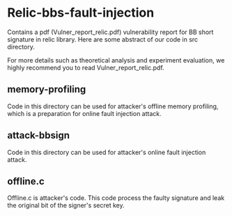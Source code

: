 # Relic-bbs-fault-injection
Contains a pdf (Vulner_report_relic.pdf) vulnerability report for BB short signature in relic library. Here are some abstract of our code in src directory. 

For more details such as theoretical analysis and experiment evaluation, we highly recommend you to read Vulner_report_relic.pdf.
## memory-profiling
Code in this directory can be used for attacker's offline memory profiling, which is a preparation for online fault injection attack.
## attack-bbsign
Code in this directory can be used for attacker's online fault injection attack.
## offline.c
Offline.c is attacker's code. This code process the faulty signature and leak the original bit of the signer's secret key.

